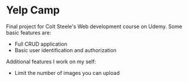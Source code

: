 # Yelp Camp
Final project for Colt Steele's Web development course on Udemy. Some basic features are:
- Full CRUD application
- Basic user identification and authorization

Additional features I work on my self:
- Limit the number of images you can upload
